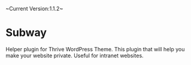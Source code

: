 ~Current Version:1.1.2~

# Subway

Helper plugin for Thrive WordPress Theme. This plugin that will help you make
your website private. Useful for intranet websites.
